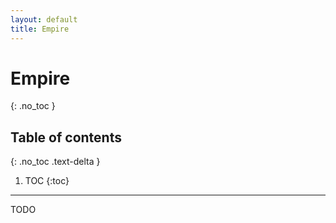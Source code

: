 ```yaml
---
layout: default
title: Empire
---
```


# Empire
{: .no_toc }

## Table of contents
{: .no_toc .text-delta }

1. TOC
{:toc}

---

TODO